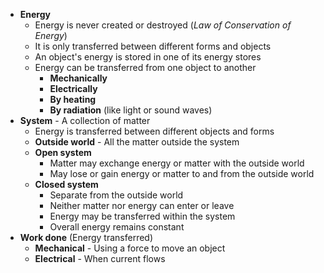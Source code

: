 
- **Energy**
	- Energy is never created or destroyed (*Law of Conservation of Energy*)
	- It is only transferred between different forms and objects
	- An object's energy is stored in one of its energy stores
	- Energy can be transferred from one object to another
		- **Mechanically**
		- **Electrically**
		- **By heating**
		- **By radiation** (like light or sound waves)
- **System** - A collection of matter
	- Energy is transferred between different objects and forms
	- **Outside world** - All the matter outside the system
	- **Open system**
		- Matter may exchange energy or matter with the outside world
		- May lose or gain energy or matter to and from the outside world
	- **Closed system**
		- Separate from the outside world
		- Neither matter nor energy can enter or leave
		- Energy may be transferred within the system
		- Overall energy remains constant
- **Work done** (Energy transferred)
	- **Mechanical** - Using a force to move an object
	- **Electrical** - When current flows
